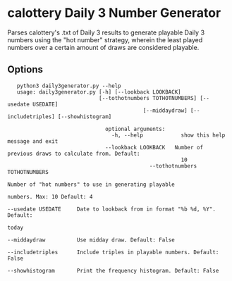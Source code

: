 # calottery Daily 3 Number Generator

Parses calottery's .txt of Daily 3 results to generate playable Daily 3 numbers using the "hot number" strategy, wherein the least played numbers over a certain amount of draws are considered playable.

## Options

```
   python3 daily3generator.py --help
   usage: daily3generator.py [-h] [--lookback LOOKBACK]
                             [--tothotnumbers TOTHOTNUMBERS] [--usedate USEDATE]
			                               [--middaydraw] [--includetriples] [--showhistogram]

						       optional arguments:
						         -h, --help            show this help message and exit
							   --lookback LOOKBACK   Number of previous draws to calculate from. Default:
							                           10
										     --tothotnumbers TOTHOTNUMBERS
										                             Number of "hot numbers" to use in generating playable
													                             numbers. Max: 10 Default: 4
																       --usedate USEDATE     Date to lookback from in format "%b %d, %Y". Default:
																                               today
																			         --middaydraw          Use midday draw. Default: False
																				   --includetriples      Include triples in playable numbers. Default: False
																				     --showhistogram       Print the frequency histogram. Default: False
```



